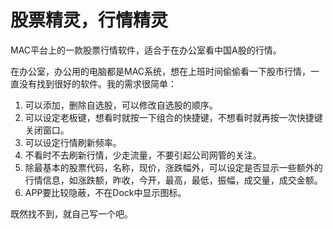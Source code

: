 # 股票精灵，行情精灵
MAC平台上的一款股票行情软件，适合于在办公室看中国A股的行情。

在办公室，办公用的电脑都是MAC系统，想在上班时间偷偷看一下股市行情，一直没有找到很好的软件。我的需求很简单：
1. 可以添加，删除自选股，可以修改自选股的顺序。
2. 可以设定老板键，想看时就按一下组合的快捷键，不想看时就再按一次快捷键关闭窗口。
3. 可以设定行情刷新频率。
4. 不看时不去刷新行情，少走流量，不要引起公司网管的关注。
5. 除最基本的股票代码，名称，现价，涨跌幅外，可以设定是否显示一些额外的行情信息，如涨跌额，昨收，今开，最高，最低，振幅，成交量，成交金额。
6. APP要比较隐蔽，不在Dock中显示图标。

既然找不到，就自己写一个吧。
